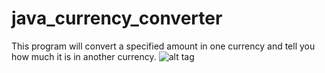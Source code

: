 # java_currency_converter
This program will convert a specified amount in one currency and tell you how much it is in another currency.
![alt tag](http://i.imgur.com/K2iqkju.gifv)
